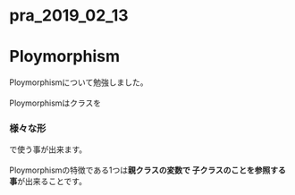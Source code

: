 # pra_2019_02_13<br>
<h1>Ploymorphism</h1>
Ploymorphismについて勉強しました。<br>
<br>
Ploymorphismはクラスを<h3>様々な形</h3>で使う事が出来ます。<br><br>
Ploymorphismの特徴である1つは<Strong>親クラスの変数で 子クラスのことを参照する事</strong>が出来ることです。<br>
